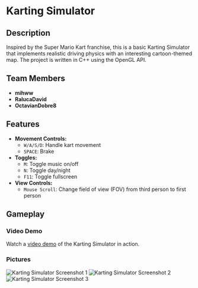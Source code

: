 # Karting Simulator

## Description
Inspired by the Super Mario Kart franchise, this is a basic Karting Simulator that implements realistic driving physics with an interesting cartoon-themed map. The project is written in C++ using the OpenGL API.

## Team Members
- **mihww**
- **RalucaDavid**
- **OctavianDobre8**

## Features
- **Movement Controls:**
  - `W/A/S/D`: Handle kart movement
  - `SPACE`: Brake
- **Toggles:**
  - `M`: Toggle music on/off
  - `N`: Toggle day/night
  - `F11`: Toggle fullscreen
- **View Controls:**
  - `Mouse Scroll`: Change field of view (FOV) from third person to first person

## Gameplay

### Video Demo
Watch a [video demo](https://www.youtube.com/watch?v=DczAsCQ7B1w) of the Karting Simulator in action.

### Pictures
![Karting Simulator Screenshot 1](https://github.com/mihww/Kart/assets/147138758/e2281d04-745f-49e9-87a1-f4251beb2777)
![Karting Simulator Screenshot 2](https://github.com/mihww/Kart/assets/147138758/93b1da65-5bc6-471f-8157-1a46c14dd6b4)
![Karting Simulator Screenshot 3](https://github.com/mihww/Kart/assets/147138758/75398784-7d34-4b7f-990c-894e472a39f7)

